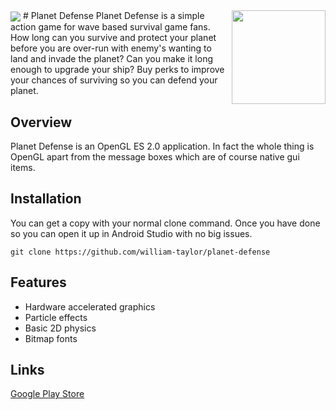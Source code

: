 <img align='center' src="http://www.williamsamtaylor.co.uk/images/projects/planet-defense2.jpg" />

<img align='right' width='150' height='150' src='https://lh5.ggpht.com/5RsjiPJrTvF8i7MeZ7Xc6CfN7KyeQIqYmJQaqpvwt2tvcJ2tcbPxFsp9wnVwfXvWD-s=w300-rw'/>
# Planet Defense
Planet Defense is a simple action game for wave based survival game fans. How long can you survive and protect your planet before you are over-run with enemy's wanting to land and invade the planet? Can you make it long enough to upgrade your ship? Buy perks to improve your chances of surviving so you can defend your planet.

## Overview
Planet Defense is an OpenGL ES 2.0 application. In fact the whole thing is OpenGL apart from the message boxes which are of course native gui items.

## Installation

You can get a copy with your normal clone command. Once you have done so you can open it up in Android Studio with no big issues.

``` git clone https://github.com/william-taylor/planet-defense ```

## Features

* Hardware accelerated graphics
* Particle effects
* Basic 2D physics
* Bitmap fonts
 
## Links

[Google Play Store](https://play.google.com/store/apps/details?id=com.planetDefense&hl=en_GB)
